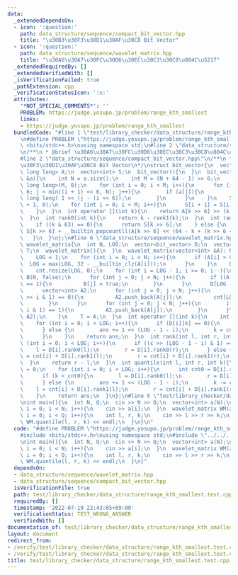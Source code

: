 ```yaml
---
data:
  _extendedDependsOn:
  - icon: ':question:'
    path: data_structure/sequence/compact_bit_vector.hpp
    title: "\u30B3\u30F3\u30D1\u30AF\u30C8 Bit Vector"
  - icon: ':question:'
    path: data_structure/sequence/wavelet_matrix.hpp
    title: "\u30A6\u30A7\u30FC\u30D6\u30EC\u30C3\u30C8\u884C\u5217"
  _extendedRequiredBy: []
  _extendedVerifiedWith: []
  _isVerificationFailed: true
  _pathExtension: cpp
  _verificationStatusIcon: ':x:'
  attributes:
    '*NOT_SPECIAL_COMMENTS*': ''
    PROBLEM: https://judge.yosupo.jp/problem/range_kth_smallest
    links:
    - https://judge.yosupo.jp/problem/range_kth_smallest
  bundledCode: "#line 1 \"test/library_checker/data_structure/range_kth_smallest.test.cpp\"\
    \n#define PROBLEM \"https://judge.yosupo.jp/problem/range_kth_smallest\"\n#include\
    \ <bits/stdc++.h>\nusing namespace std;\n#line 2 \"data_structure/sequence/wavelet_matrix.hpp\"\
    \n/**\n * @brief \u30A6\u30A7\u30FC\u30D6\u30EC\u30C3\u30C8\u884C\u5217\n*/\n\
    #line 2 \"data_structure/sequence/compact_bit_vector.hpp\"\n/**\n * @brief \u30B3\
    \u30F3\u30D1\u30AF\u30C8 Bit Vector\n*/\nstruct bit_vector{\n  vector<unsigned\
    \ long long> A;\n  vector<int> S;\n  bit_vector(){\n  }\n  bit_vector(vector<bool>\
    \ &a){\n    int N = a.size();\n    int M = (N + 64 - 1) >> 6;\n    A = vector<unsigned\
    \ long long>(M, 0);\n    for (int i = 0; i < M; i++){\n      for (int j = i <<\
    \ 6; j < min((i + 1) << 6, N); j++){\n        if (a[j]){\n          A[i] |= (unsigned\
    \ long long) 1 << (j - (i << 6));\n        }\n      }\n    }\n    S = vector<int>(M\
    \ + 1, 0);\n    for (int i = 0; i < M; i++){\n      S[i + 1] = S[i] + __builtin_popcountll(A[i]);\n\
    \    }\n  }\n  int operator [](int k){\n    return A[k >> 6] >> (k & 63) & 1;\n\
    \  }\n  int rank0(int k){\n    return k - rank1(k);\n  }\n  int rank1(int k){\n\
    \    if ((k & 63) == 0){\n      return S[k >> 6];\n    } else {\n      return\
    \ S[k >> 6] + __builtin_popcountll(A[k >> 6] << (64 - k + (k >> 6 << 6)));\n \
    \   }\n  }\n};\n#line 6 \"data_structure/sequence/wavelet_matrix.hpp\"\nstruct\
    \ wavelet_matrix{\n  int N, LOG;\n  vector<bit_vector> D;\n  vector<int> cnt,\
    \ T;\n  wavelet_matrix(){\n  }\n  wavelet_matrix(vector<int> &A): N(A.size()){\n\
    \    LOG = 1;\n    for (int i = 0; i < N; i++){\n      if (A[i] > 0){\n      \
    \  LOG = max(LOG, 32 - __builtin_clz(A[i]));\n      }\n    }\n    D.resize(LOG);\n\
    \    cnt.resize(LOG, 0);\n    for (int i = LOG - 1; i >= 0; i--){\n      vector<bool>\
    \ B(N, false);\n      for (int j = 0; j < N; j++){\n        if ((A[j] >> i & 1)\
    \ == 1){\n          B[j] = true;\n        }\n      }\n      D[LOG - 1 - i] = bit_vector(B);\n\
    \      vector<int> A2;\n      for (int j = 0; j < N; j++){\n        if ((A[j]\
    \ >> i & 1) == 0){\n          A2.push_back(A[j]);\n          cnt[LOG - 1 - i]++;\n\
    \        }\n      }\n      for (int j = 0; j < N; j++){\n        if ((A[j] >>\
    \ i & 1) == 1){\n          A2.push_back(A[j]);\n        }\n      }\n      swap(A,\
    \ A2);\n    }\n    T = A;\n  }\n  int operator [](int k){\n    int ans = 0;\n\
    \    for (int i = 0; i < LOG; i++){\n      if (D[i][k] == 0){\n        k = D[i].rank0(k);\n\
    \      } else {\n        ans += 1 << (LOG - 1 - i);\n        k = cnt[i] + D[i].rank1(k);\n\
    \      }\n    }\n    return ans;\n  }\n  int rank(int l, int r, int c){\n    for\
    \ (int i = 0; i < LOG; i++){\n      if ((c >> (LOG - 1 - i) & 1) == 0){\n    \
    \    l = D[i].rank0(l);\n        r = D[i].rank0(r);\n      } else {\n        l\
    \ = cnt[i] + D[i].rank1(l);\n        r = cnt[i] + D[i].rank1(r);\n      }\n  \
    \  }\n    return r - l;\n  }\n  int quantile(int l, int r, int k){\n    int ans\
    \ = 0;\n    for (int i = 0; i < LOG; i++){\n      int cnt0 = D[i].rank0(r) - D[i].rank0(l);\n\
    \      if (k < cnt0){\n        l = D[i].rank0(l);\n        r = D[i].rank0(r);\n\
    \      } else {\n        ans += 1 << (LOG - 1 - i);\n        k -= cnt0;\n    \
    \    l = cnt[i] + D[i].rank1(l);\n        r = cnt[i] + D[i].rank1(r);\n      }\n\
    \    }\n    return ans;\n  }\n};\n#line 5 \"test/library_checker/data_structure/range_kth_smallest.test.cpp\"\
    \nint main(){\n  int N, Q;\n  cin >> N >> Q;\n  vector<int> a(N);\n  for (int\
    \ i = 0; i < N; i++){\n    cin >> a[i];\n  }\n  wavelet_matrix WM(a);\n  for (int\
    \ i = 0; i < Q; i++){\n    int l, r, k;\n    cin >> l >> r >> k;\n    cout <<\
    \ WM.quantile(l, r, k) << endl;\n  }\n}\n"
  code: "#define PROBLEM \"https://judge.yosupo.jp/problem/range_kth_smallest\"\n\
    #include <bits/stdc++.h>\nusing namespace std;\n#include \"../../../data_structure/sequence/wavelet_matrix.hpp\"\
    \nint main(){\n  int N, Q;\n  cin >> N >> Q;\n  vector<int> a(N);\n  for (int\
    \ i = 0; i < N; i++){\n    cin >> a[i];\n  }\n  wavelet_matrix WM(a);\n  for (int\
    \ i = 0; i < Q; i++){\n    int l, r, k;\n    cin >> l >> r >> k;\n    cout <<\
    \ WM.quantile(l, r, k) << endl;\n  }\n}"
  dependsOn:
  - data_structure/sequence/wavelet_matrix.hpp
  - data_structure/sequence/compact_bit_vector.hpp
  isVerificationFile: true
  path: test/library_checker/data_structure/range_kth_smallest.test.cpp
  requiredBy: []
  timestamp: '2022-07-19 22:43:05+09:00'
  verificationStatus: TEST_WRONG_ANSWER
  verifiedWith: []
documentation_of: test/library_checker/data_structure/range_kth_smallest.test.cpp
layout: document
redirect_from:
- /verify/test/library_checker/data_structure/range_kth_smallest.test.cpp
- /verify/test/library_checker/data_structure/range_kth_smallest.test.cpp.html
title: test/library_checker/data_structure/range_kth_smallest.test.cpp
---
```

